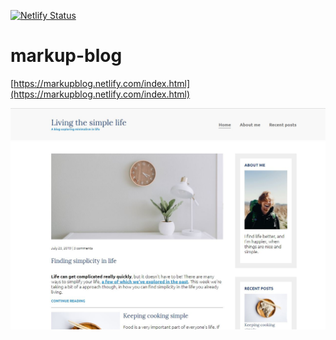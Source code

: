 [![Netlify Status](https://api.netlify.com/api/v1/badges/7b95862a-9ee4-4975-bd49-d1e6c7aab554/deploy-status)](https://app.netlify.com/sites/markupblog/deploys)

# markup-blog

[https://markupblog.netlify.com/index.html](https://markupblog.netlify.com/index.html)

![Blog screenshot](./img/blog-screenshot.JPG)
